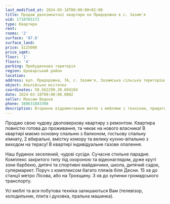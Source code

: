 ```yaml
---
last_modified_at: 2024-03-18T00:00:00+02:00
title: Продаж двокімнатної квартири на Придорожна в с. Зазим'я
uid: 1710765172
type: Квартира
rent:
rooms: '2'
surface: '87.8'
surface_land:
price: $125000
price_sqmt:
floor: '1'
floors: '4'
parking: Прибудинкова територія
region: Броварський район
location:
address: вул. Придорожна, 7А, с. Зазим'я, Зазимська сільська територіальна громада
object: Альпійське містечко
coordinates: 50.562299,30.694104
date: 2024-03-18T00:00:00.000Z
seller: Максим Воднєв
phone: 380631883308
description: Вторинне відремнтоване житло з меблями і технікою, придатне і готове для проживання
---
```


Продаю свою чудову двоповерхову квартиру з ремонтом. Квартира повністю готова до проживання, та чекає на нового власника! В квартирі маємо основну спальню з балконом, гостьову спальну кімнату, 2 вбиральні, вмістку комору та велику кухню-вітальню з виходом на терасу! В квартирі індивідуальне газове опалення.

Наш будинок зеселений, чудові сусіди. Сучасне стильне парадне. Комплекс закритого типу під охороною та відеонаглядом, дуже круті зони барбекю, дитячі та спортивні майданчики, школа, дитячий садок, супермаркет. Поруч з комплексом багато пляжів біля Десни. 15 хв до станції метро Лісова, або на Троєщину. 3 хв до зупинки громадського транспорту.

Усі меблі та вся побутова техніка залишаються Вам (телевізор, холодильник, плита і духовка, пральна машинка).
